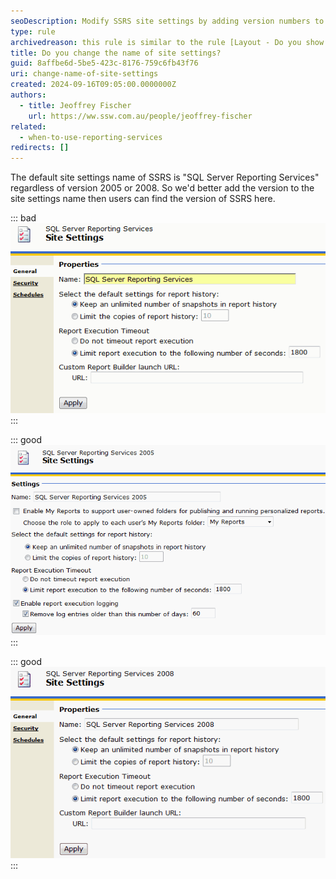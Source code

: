 ```yaml
---
seoDescription: Modify SSRS site settings by adding version numbers to easily identify your Reporting Services edition.
type: rule
archivedreason: this rule is similar to the rule [Layout - Do you show which version of Reporting Services you are running?](https://www.ssw.com.au/rules/reporting-services-version/)
title: Do you change the name of site settings?
guid: 8affbe6d-5be5-423c-8176-759c6fb43f76
uri: change-name-of-site-settings
created: 2024-09-16T09:05:00.0000000Z
authors:
  - title: Jeoffrey Fischer
    url: https://ww.ssw.com.au/people/jeoffrey-fischer
related:
  - when-to-use-reporting-services
redirects: []
---
```


The default site settings name of SSRS is "SQL Server Reporting Services" regardless of version 2005 or 2008. So we'd better add the version to the site settings name then users can find the version of SSRS here.

<!--endintro-->

::: bad  
![Figure: Bad example - Site settings without SSRS version](BadSiteSetting.gif)  
:::

::: good  
![Figure: Good example - Site settings with version of SSRS 2005](GoodSiteSetting2005.gif)
:::

::: good  
![Figure: Good example - Site settings with version of SSRS 2008](GoodSiteSetting2008.gif)
:::
